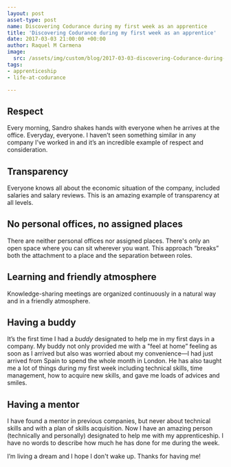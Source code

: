 ```yaml
---
layout: post
asset-type: post
name: Discovering Codurance during my first week as an apprentice
title: 'Discovering Codurance during my first week as an apprentice'
date: 2017-03-03 21:00:00 +00:00
author: Raquel M Carmena
image:
  src: /assets/img/custom/blog/2017-03-03-discovering-Codurance-during-my-first-week.jpg
tags:
- apprenticeship
- life-at-codurance

---
```

## Respect

Every morning, Sandro shakes hands with everyone when he arrives at the office. Everyday, everyone. I haven’t seen something similar in any company I’ve worked in and it’s an incredible example of respect and consideration.

## Transparency

Everyone knows all about the economic situation of the company, included salaries and salary reviews. This is an amazing example of transparency at all levels. 

## No personal offices, no assigned places

There are neither personal offices nor assigned places. There's only an open space where you can sit wherever you want. This approach “breaks” both the attachment to a place and the separation between roles.

## Learning and friendly atmosphere

Knowledge-sharing meetings are organized continuously in a natural way and in a friendly atmosphere. 

## Having a buddy

It’s the first time I had a _buddy_ designated to help me in my first days in a company. My buddy not only provided me with a "feel at home” feeling as soon as I arrived but also was worried about my convenience—I had just arrived from Spain to spend the whole month in London. He has also taught me a lot of things during my first week including technical skills, time management, how to acquire new skills, and gave me loads of advices and smiles. 

## Having a mentor

I have found a mentor in previous companies, but never about technical skills and with a plan of skills acquisition. Now I have an amazing person (technically and personally) designated to help me with my apprenticeship. I have no words to describe how much he has done for me during the week. 

I’m living a dream and I hope I don't wake up. Thanks for having me!
